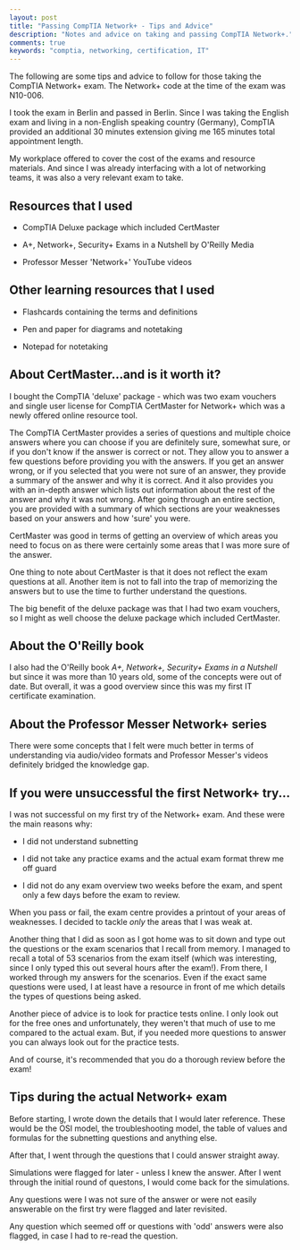 ```yaml
---
layout: post
title: "Passing CompTIA Network+ - Tips and Advice"
description: "Notes and advice on taking and passing CompTIA Network+."
comments: true
keywords: "comptia, networking, certification, IT"
---
```


The following are some tips and advice to follow for those taking the CompTIA Network+ exam.
The Network+ code at the time of the exam was N10-006.

I took the exam in Berlin and passed in Berlin. Since I was taking the English exam and living in a non-English speaking country (Germany), CompTIA provided an additional 30 minutes extension giving me 165 minutes total appointment length.

My workplace offered to cover the cost of the exams and resource materials.
And since I was already interfacing with a lot of networking teams, it was also a very relevant exam to take.


## Resources that I used

* CompTIA Deluxe package which included CertMaster

* A+, Network+, Security+ Exams in a Nutshell by O'Reilly Media 

* Professor Messer 'Network+' YouTube videos 


## Other learning resources that I used

* Flashcards containing the terms and definitions

* Pen and paper for diagrams and notetaking

* Notepad for notetaking


## About CertMaster...and is it worth it?

I bought the CompTIA 'deluxe' package - which was two exam vouchers and single user license for CompTIA CertMaster for Network+ which was a newly offered online resource tool.

The CompTIA CertMaster provides a series of questions and multiple choice answers where you can choose if you are definitely sure, somewhat sure, or if you don't know if the answer is correct or not.  They allow you to answer a few questions before providing you with the answers.  If you get an answer wrong, or if you selected that you were not sure of an answer, they provide a summary of the answer and why it is correct. And it also provides you with an in-depth answer which lists out information about the rest of the answer and why it was not wrong. After going through an entire section, you are provided with a summary of which sections are your weaknesses based on your answers and how 'sure' you were.

CertMaster was good in terms of getting an overview of which areas you need to focus on as there were certainly some areas that I was more sure of the answer.

One thing to note about CertMaster is that it does not reflect the exam questions at all. 
Another item is not to fall into the trap of memorizing the answers but to use the time to further understand the questions.

The big benefit of the deluxe package was that I had two exam vouchers, so I might as well choose the deluxe package which included CertMaster.


## About the O'Reilly book

I also had the O'Reilly book *A+, Network+, Security+ Exams in a Nutshell* but since it was more than 10 years old, some of the concepts were out of date.  But overall, it was a good overview since this was my first IT certificate examination.


## About the Professor Messer Network+ series

There were some concepts that I felt were much better in terms of understanding via audio/video formats and Professor Messer's videos definitely bridged the knowledge gap.  


## If you were unsuccessful the first Network+ try...

I was not successful on my first try of the Network+ exam.  And these were the main reasons why:

- I did not understand subnetting

- I did not take any practice exams and the actual exam format threw me off guard

- I did not do any exam overview two weeks before the exam, and spent only a few days before the exam to review.

When you pass or fail, the exam centre provides a printout of your areas of weaknesses.  I decided to tackle *only* the areas that I was weak at.

Another thing that I did as soon as I got home was to sit down and type out the questions or the exam scenarios that I recall from memory.  I managed to recall a total of 53 scenarios from the exam itself (which was interesting, since I only typed this out several hours after the exam!).  From there, I worked through my answers for the scenarios.  Even if the exact same questions were used, I at least have a resource in front of me which details the types of questions being asked.

Another piece of advice is to look for practice tests online.  I only look out for the free ones and unfortunately, they weren't that much of use to me compared to the actual exam. But, if you needed more questions to answer you can always look out for the practice tests.

And of course, it's recommended that you do a thorough review before the exam!

## Tips during the actual Network+ exam

Before starting, I wrote down the details that I would later reference.  These would be the OSI model, the troubleshooting model, the table of values and formulas for the subnetting questions and anything else.

After that, I went through the questions that I could answer straight away.  

Simulations were flagged for later - unless I knew the answer.  After I went through the initial round of questons, I would come back for the simulations.

Any questions were I was not sure of the answer or were not easily answerable on the first try were flagged and later revisited.

Any question which seemed off or questions with 'odd' answers were also flagged, in case I had to re-read the question.
